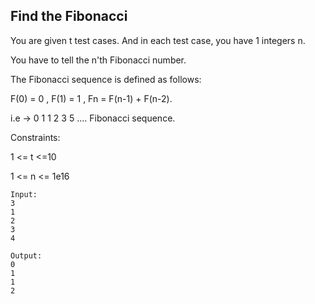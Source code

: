 ## Find the Fibonacci

You are given t test cases.
And in each test case, you have 1 integers n.

You have to tell the n'th Fibonacci number.

The Fibonacci sequence is defined as follows:

F(0) = 0 , F(1) = 1 , Fn = F(n-1) + F(n-2).

i.e -> 0 1 1 2 3 5 ....  Fibonacci sequence.

Constraints:

1 <= t <=10

1 <= n <= 1e16


```
Input:
3
1
2
3
4

Output:
0
1
1
2


```


